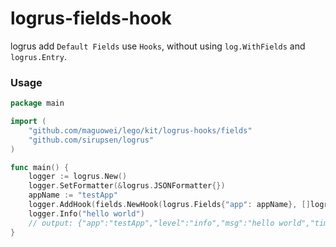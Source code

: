 # logrus-fields-hook

logrus add `Default Fields` use `Hooks`, without using `log.WithFields` and `logrus.Entry`.

### Usage

```go
package main

import (
	"github.com/maguowei/lego/kit/logrus-hooks/fields"
	"github.com/sirupsen/logrus"
)

func main() {
	logger := logrus.New()
	logger.SetFormatter(&logrus.JSONFormatter{})
	appName := "testApp"
	logger.AddHook(fields.NewHook(logrus.Fields{"app": appName}, []logrus.Level{logrus.PanicLevel, logrus.FatalLevel, logrus.ErrorLevel, logrus.InfoLevel, logrus.DebugLevel}))
	logger.Info("hello world")
	// output: {"app":"testApp","level":"info","msg":"hello world","time":"2019-01-02T15:04:05+08:00"}
}
```
